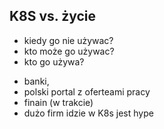 ## K8S vs. życie

- kiedy go nie używac?
- kto może go używac?
- kto go używa?

<aside class="notes">
 
- banki,
- polski portal z oferteami pracy
- finain (w trakcie)
- dużo firm idzie w K8s jest hype

</aside>
